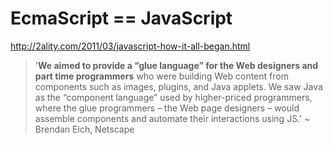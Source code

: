 # EcmaScript  == JavaScript           
http://2ality.com/2011/03/javascript-how-it-all-began.html           
> '**We aimed to provide a “glue language” for the Web designers and part time programmers** who were building Web content from components such as images, plugins, and Java applets. We saw Java as the “component language” used by higher-priced programmers, where the glue programmers – the Web page designers – would assemble components and automate their interactions using JS.' ~ Brendan Eich, Netscape           
           
  